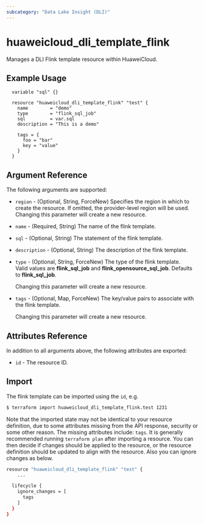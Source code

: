 ```yaml
---
subcategory: "Data Lake Insight (DLI)"
---
```


# huaweicloud_dli_template_flink

Manages a DLI Flink template resource within HuaweiCloud.  

## Example Usage

```hcl
  variable "sql" {}
  
  resource "huaweicloud_dli_template_flink" "test" {
    name        = "demo"
    type        = "flink_sql_job"
    sql         = var.sql
    description = "This is a demo"

    tags = {
      foo = "bar"
      key = "value"
    }
  }
```

## Argument Reference

The following arguments are supported:

* `region` - (Optional, String, ForceNew) Specifies the region in which to create the resource.
  If omitted, the provider-level region will be used. Changing this parameter will create a new resource.

* `name` - (Required, String) The name of the flink template.

* `sql` - (Optional, String) The statement of the flink template.

* `description` - (Optional, String) The description of the flink template.

* `type` - (Optional, String, ForceNew) The type of the flink template.  
  Valid values are **flink_sql_job** and **flink_opensource_sql_job**.
  Defaults to **flink_sql_job**.

  Changing this parameter will create a new resource.

* `tags` - (Optional, Map, ForceNew) The key/value pairs to associate with the flink template.

  Changing this parameter will create a new resource.

## Attributes Reference

In addition to all arguments above, the following attributes are exported:

* `id` - The resource ID.

## Import

The flink template can be imported using the `id`, e.g.

```bash
$ terraform import huaweicloud_dli_template_flink.test 1231
```

Note that the imported state may not be identical to your resource definition, due to some attributes missing from the
API response, security or some other reason. The missing attributes include:
`tags`.
It is generally recommended running `terraform plan` after importing a resource.
You can then decide if changes should be applied to the resource, or the resource definition should be updated to align
with the resource. Also you can ignore changes as below.

```bash
resource "huaweicloud_dli_template_flink" "test" {
    ...

  lifecycle {
    ignore_changes = [
      tags
    ]
  }
}
```
